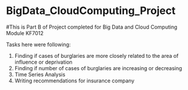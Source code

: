 # BigData_CloudComputing_Project
#This is Part B of Project completed for Big Data and Cloud Computing Module KF7012

Tasks here were following:
1. Finding if cases of burglaries are more closely related to the area of influence or deprivation
2. Finding if number of cases of burglaries are increasing or decreasing
3. Time Series Analysis
4. Writing recommendations for insurance company
